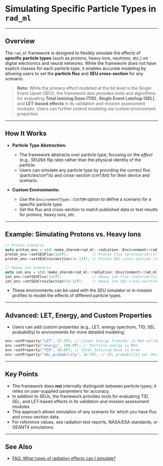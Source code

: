 # Simulating Specific Particle Types in `rad_ml`

---

## Overview

The `rad_ml` framework is designed to flexibly simulate the effects of **specific particle types** (such as protons, heavy ions, neutrons, etc.) on digital electronics and neural networks. While the framework does not have explicit classes for each particle type, it enables accurate modeling by allowing users to set the **particle flux** and **SEU cross-section** for any scenario.

> **Note:** While the primary effect modeled at the bit level is the Single Event Upset (SEU), the framework also provides tools and algorithms for evaluating **Total Ionizing Dose (TID)**, **Single Event Latchup (SEL)**, and **LET-based effects** in its validation and mission assessment modules. Users can further extend modeling via custom environment properties.

---

## How It Works

- **Particle Type Abstraction:**
  - The framework abstracts over particle type, focusing on the *effect* (e.g., SEU/bit flip rate) rather than the physical identity of the particle.
  - Users can simulate any particle type by providing the correct flux (particles/cm²/s) and cross-section (cm²/bit) for their device and scenario.

- **Custom Environments:**
  - Use the `EnvironmentType::CUSTOM` option to define a scenario for a specific particle type.
  - Set the flux and cross-section to match published data or test results for protons, heavy ions, etc.

---

## Example: Simulating Protons vs. Heavy Ions

```cpp
// Proton scenario
auto proton_env = std::make_shared<rad_ml::radiation::Environment>(rad_ml::radiation::EnvironmentType::CUSTOM);
proton_env->setSEUFlux(1e5f);           // Proton flux (protons/cm²/s)
proton_env->setSEUCrossSection(1e-13f); // Proton SEU cross-section (cm²/bit)

// Heavy ion scenario
auto ion_env = std::make_shared<rad_ml::radiation::Environment>(rad_ml::radiation::EnvironmentType::CUSTOM);
ion_env->setSEUFlux(1e2f);              // Heavy ion flux (ions/cm²/s)
ion_env->setSEUCrossSection(5e-12f);    // Heavy ion SEU cross-section (cm²/bit)
```

- These environments can be used with the SEU simulator or in mission profiles to model the effects of different particle types.

---

## Advanced: LET, Energy, and Custom Properties

- Users can add custom properties (e.g., LET, energy spectrum, TID, SEL probability) to environments for more detailed modeling:

```cpp
env->setProperty("LET", 37.5f); // Linear Energy Transfer in MeV·cm²/mg
env->setProperty("energy", 100.0f); // Particle energy in MeV
env->setProperty("TID", 50.0f); // Total Ionizing Dose in krad
env->setProperty("SEL_probability", 1e-5f); // SEL probability per device per day
```

---

## Key Points

- The framework does **not** internally distinguish between particle types; it relies on user-supplied parameters for accuracy.
- In addition to SEUs, the framework provides tools for evaluating TID, SEL, and LET-based effects in its validation and mission assessment modules.
- This approach allows simulation of any scenario for which you have flux and cross-section data.
- For reference values, see radiation test reports, NASA/ESA standards, or GEANT4 simulations.

---

## See Also

- [FAQ: What types of radiation effects can I simulate?](../../../FAQ.md)
